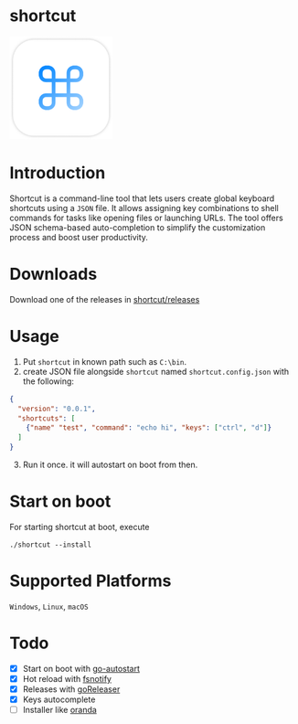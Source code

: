 # shortcut

<img src="https://github.com/thewh1teagle/shortcut/blob/main/design/logo.png?raw=true" width=180 >

# Introduction

Shortcut is a command-line tool that lets users create global keyboard shortcuts using a `JSON` file. It allows assigning key combinations to shell commands for tasks like opening files or launching URLs. The tool offers JSON schema-based auto-completion to simplify the customization process and boost user productivity.

# Downloads

Download one of the releases in [shortcut/releases](https://github.com/thewh1teagle/shortcut/releases)

# Usage

1. Put `shortcut` in known path such as `C:\bin`.
2. create JSON file alongside `shortcut` named `shortcut.config.json` with the following:
```json
{
  "version": "0.0.1",
  "shortcuts": [
    {"name" "test", "command": "echo hi", "keys": ["ctrl", "d"]}
  ]
}
```
3. Run it once. it will autostart on boot from then.

# Start on boot
For starting shortcut at boot, execute
```console
./shortcut --install
```

# Supported Platforms

`Windows`, `Linux`, `macOS`

# Todo
- [x] Start on boot with [go-autostart](https://github.com/emersion/go-autostart)
- [x] Hot reload with [fsnotify](https://github.com/fsnotify/fsnotify)
- [x] Releases with [goReleaser](https://goreleaser.com/quick-start/)
- [x] Keys autocomplete
- [ ] Installer like [oranda](https://github.com/axodotdev/oranda)
